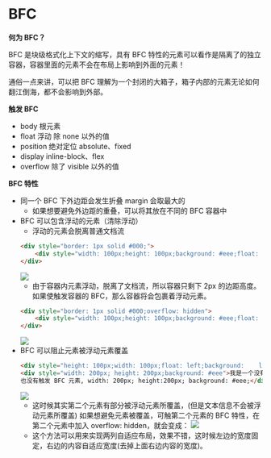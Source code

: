 # BFC

**何为 BFC？**

BFC 是块级格式化上下文的缩写，具有 BFC 特性的元素可以看作是隔离了的独立容器，容器里面的元素不会在布局上影响到外面的元素！

通俗一点来讲，可以把 BFC 理解为一个封闭的大箱子，箱子内部的元素无论如何翻江倒海，都不会影响到外部。

**触发 BFC**

- body 根元素
- float 浮动 除 none 以外的值
- position 绝对定位  absolute、fixed
- display inline-block、flex
- overflow  除了 visible 以外的值 

**BFC 特性**

- 同一个 BFC 下外边距会发生折叠 margin 会取最大的
	- 如果想要避免外边距的重叠，可以将其放在不同的 BFC 容器中
- BFC 可以包含浮动的元素（清除浮动）
	- 浮动的元素会脱离普通文档流
	```html
	<div style="border: 1px solid #000;">
		<div style="width: 100px;height: 100px;background: #eee;float: left;">		 </div>
	</div>
	```
  ![](http://66.152.176.25:8000/home/images/css/BFC1.png)
	- 由于容器内元素浮动，脱离了文档流，所以容器只剩下 2px 的边距高度。如果使触发容器的 BFC，那么容器将会包裹着浮动元素。
	```html
	<div style="border: 1px solid #000;overflow: hidden">
		<div style="width: 100px;height: 100px;background: #eee;float: left;">		 </div>
	</div>
	```
  ![](http://66.152.176.25:8000/home/images/css/BFC2.png)
- BFC 可以阻止元素被浮动元素覆盖
	```html
	<div style="height: 100px;width: 100px;float: left;background: 	  lightblue">我是一个左浮动的元素</div>
	<div style="width: 200px; height: 200px;background: #eee">我是一个没有设置浮动, 
	也没有触发 BFC 元素, width: 200px; height:200px; background: #eee;</div>
	```
  ![](http://66.152.176.25:8000/home/images/css/BFC3.png)
	-  这时候其实第二个元素有部分被浮动元素所覆盖，(但是文本信息不会被浮动元素所覆盖) 如果想避免元素被覆盖，可触第二个元素的 BFC 特性，在第二个元素中加入 overflow: hidden，就会变成：
  ![](http://66.152.176.25:8000/home/images/css/BFC4.png)
	- 这个方法可以用来实现两列自适应布局，效果不错，这时候左边的宽度固定，右边的内容自适应宽度(去掉上面右边内容的宽度)。